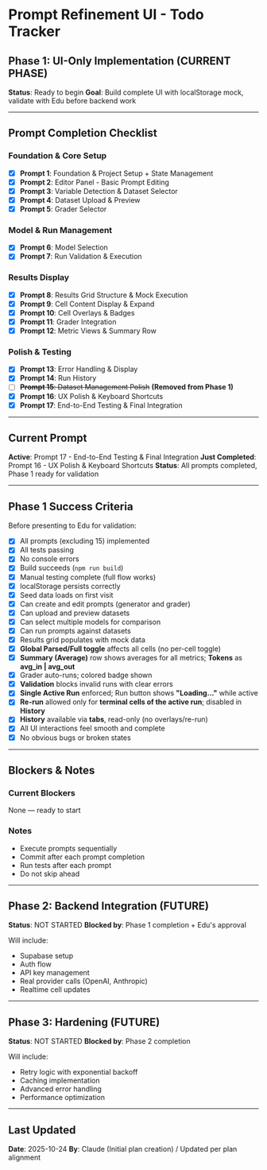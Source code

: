 # Prompt Refinement UI - Todo Tracker

## Phase 1: UI-Only Implementation (CURRENT PHASE)

**Status**: Ready to begin
**Goal**: Build complete UI with localStorage mock, validate with Edu before backend work

---

## Prompt Completion Checklist

### Foundation & Core Setup

* [x] **Prompt 1**: Foundation & Project Setup + State Management
* [x] **Prompt 2**: Editor Panel - Basic Prompt Editing
* [x] **Prompt 3**: Variable Detection & Dataset Selector
* [x] **Prompt 4**: Dataset Upload & Preview
* [x] **Prompt 5**: Grader Selector

### Model & Run Management

* [x] **Prompt 6**: Model Selection
* [x] **Prompt 7**: Run Validation & Execution

### Results Display

* [x] **Prompt 8**: Results Grid Structure & Mock Execution
* [x] **Prompt 9**: Cell Content Display & Expand
* [x] **Prompt 10**: Cell Overlays & Badges
* [x] **Prompt 11**: Grader Integration
* [x] **Prompt 12**: Metric Views & Summary Row

### Polish & Testing

* [x] **Prompt 13**: Error Handling & Display
* [x] **Prompt 14**: Run History
* [ ] ~~**Prompt 15**: Dataset Management Polish~~ **(Removed from Phase 1)**
* [x] **Prompt 16**: UX Polish & Keyboard Shortcuts
* [x] **Prompt 17**: End-to-End Testing & Final Integration

---

## Current Prompt

**Active**: Prompt 17 - End-to-End Testing & Final Integration
**Just Completed**: Prompt 16 - UX Polish & Keyboard Shortcuts
**Status**: All prompts completed, Phase 1 ready for validation

---

## Phase 1 Success Criteria

Before presenting to Edu for validation:

* [x] All prompts (excluding 15) implemented
* [x] All tests passing
* [x] No console errors
* [x] Build succeeds (`npm run build`)
* [x] Manual testing complete (full flow works)
* [x] localStorage persists correctly
* [x] Seed data loads on first visit
* [x] Can create and edit prompts (generator and grader)
* [x] Can upload and preview datasets
* [x] Can select multiple models for comparison
* [x] Can run prompts against datasets
* [x] Results grid populates with mock data
* [x] **Global Parsed/Full toggle** affects all cells (no per-cell toggle)
* [x] **Summary (Average)** row shows averages for all metrics; **Tokens** as **avg_in | avg_out**
* [x] Grader auto-runs; colored badge shown
* [x] **Validation** blocks invalid runs with clear errors
* [x] **Single Active Run** enforced; Run button shows **"Loading…"** while active
* [x] **Re-run** allowed only for **terminal cells of the active run**; disabled in **History**
* [x] **History** available via **tabs**, read-only (no overlays/re-run)
* [x] All UI interactions feel smooth and complete
* [x] No obvious bugs or broken states

---

## Blockers & Notes

### Current Blockers

None — ready to start

### Notes

* Execute prompts sequentially
* Commit after each prompt completion
* Run tests after each prompt
* Do not skip ahead

---

## Phase 2: Backend Integration (FUTURE)

**Status**: NOT STARTED
**Blocked by**: Phase 1 completion + Edu's approval

Will include:

* Supabase setup
* Auth flow
* API key management
* Real provider calls (OpenAI, Anthropic)
* Realtime cell updates

---

## Phase 3: Hardening (FUTURE)

**Status**: NOT STARTED
**Blocked by**: Phase 2 completion

Will include:

* Retry logic with exponential backoff
* Caching implementation
* Advanced error handling
* Performance optimization

---

## Last Updated

**Date**: 2025-10-24
**By**: Claude (Initial plan creation) / Updated per plan alignment
